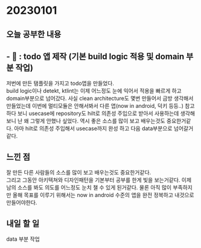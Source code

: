 # 20230101
## 오늘 공부한 내용
## - 📑 : todo 앱 제작 (기본 build logic 적용 및 domain 부분 작업)
저번에 만든 탬플릿을 가지고 todo앱을 만들었다.   
build logic이나 detekt, ktlint는 이제 어느정도 눈에 익어서 적용을 빠르게 하고 domain부분으로 넘어갔다.   사실 clean architecture도 몇번 만들어서 금방 생각해서 만들었는데 이번에 멀티모듈은 안해서봐서 다른 앱(now in android, 덕키 등등..) 참고하다 보니 usecase에 repository도 hilt로 의존성 주입으로 받아서 사용하는데 생각해보니 난 왜 그렇게 안했나 싶었다. 역시 좋은 소스를 많이 보고 배우는것도 중요한거같다. 아마 hilt로 의존성 주입해서 usecase까지 완성 하고 다음 data부분으로 넘어갈거같다. 
## 느낀 점
잘 만든 다른 사람들의 소스를 많이 보고 배우는것도 중요한거같다.   
그리고 그동안 아키텍쳐와 디자인패턴을 기본부터 공부를 한게 빛을 보는거같다. 이제 남의 소스를 봐도 의도를 어느정도 눈치 챌 수 있게 된거같다. 물론 아직 많이 부족하지만 올해 목표를 이루기 위해서는 now in android 수준의 앱을 완전 정복하고 내것으로 만들어야한다.

## 내일 할 일
data 부분 작업